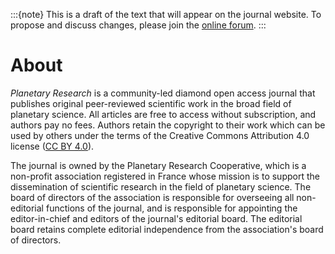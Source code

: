 :::{note}
This is a draft of the text that will appear on the journal website. To propose and discuss changes, please join the [online forum](#forum).
:::

# About

*Planetary Research* is a community-led diamond open access journal that publishes original peer-reviewed scientific work in the broad field of planetary science. All articles are free to access without subscription, and authors pay no fees. Authors retain the copyright to their work which can be used by others under the terms of the Creative Commons Attribution 4.0 license ([CC BY 4.0](https://creativecommons.org/licenses/by/4.0/deed.en)).

The journal is owned by the Planetary Research Cooperative, which is a non-profit association registered in France whose mission is to support the dissemination of scientific research in the field of planetary science. The board of directors of the association is responsible for overseeing all non-editorial functions of the journal, and is responsible for appointing the editor-in-chief and editors of the journal's editorial board. The editorial board retains complete editorial independence from the association's board of directors.
